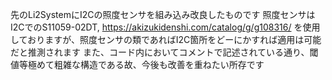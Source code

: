 先のLi2SystemにI2Cの照度センサを組み込み改良したものです
照度センサはI2CでのS11059-02DT,
https://akizukidenshi.com/catalog/g/g108316/
を使用しておりますが、照度センサの類であればI2C箇所をどーにかすれば適用は可能だと推測されます
また、コード内においてコメントで記述されている通り、閾値等極めて粗雑な構造である故、今後も改善を重ねたい所存です
